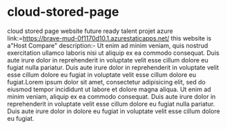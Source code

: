 # cloud-stored-page
cloud stored page website
future ready talent projet
azure link:=https://brave-mud-0f1170d10.1.azurestaticapps.net/
this website is a"Host Compare"
description:-
Ut enim ad minim veniam, quis nostrud exercitation ullamco laboris nisi ut aliquip ex ea commodo consequat. Duis aute irure dolor in reprehenderit in voluptate velit esse cillum dolore eu fugiat nulla pariatur. Duis aute irure dolor in reprehenderit in voluptate velit esse cillum dolore eu fugiat in voluptate velit esse cillum dolore eu fugiat.Lorem ipsum dolor sit amet, consectetur adipisicing elit, sed do eiusmod tempor incididunt ut labore et dolore magna aliqua. Ut enim ad minim veniam, aliquip ex ea commodo consequat. Duis aute irure dolor in reprehenderit in voluptate velit esse cillum dolore eu fugiat nulla pariatur. Duis aute irure dolor in dolore eu fugiat in voluptate velit esse cillum dolore eu fugiat.
